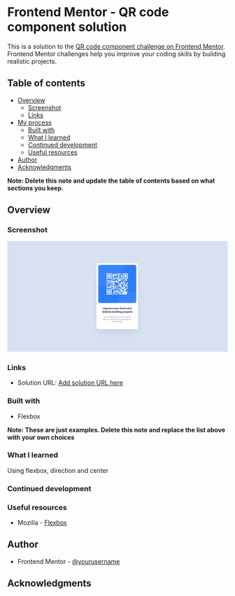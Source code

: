 # Frontend Mentor - QR code component solution

This is a solution to the [QR code component challenge on Frontend Mentor](https://www.frontendmentor.io/challenges/qr-code-component-iux_sIO_H). Frontend Mentor challenges help you improve your coding skills by building realistic projects. 

## Table of contents

- [Overview](#overview)
  - [Screenshot](#screenshot)
  - [Links](#links)
- [My process](#my-process)
  - [Built with](#built-with)
  - [What I learned](#what-i-learned)
  - [Continued development](#continued-development)
  - [Useful resources](#useful-resources)
- [Author](#author)
- [Acknowledgments](#acknowledgments)

**Note: Delete this note and update the table of contents based on what sections you keep.**

## Overview

### Screenshot

![](./screenshot.jpg)

### Links

- Solution URL: [Add solution URL here](https://elvis-lr.github.io/mentor_QR-code-component/)

### Built with

- Flexbox


**Note: These are just examples. Delete this note and replace the list above with your own choices**

### What I learned

Using flexbox, direction and center 

### Continued development



### Useful resources
- Mozilla - [Flexbox](https://developer.mozilla.org/en-US/docs/Web/CSS/CSS_Flexible_Box_Layout/Basic_Concepts_of_Flexbox)

## Author

- Frontend Mentor - [@yourusername](https://www.frontendmentor.io/profile/yourusername)


## Acknowledgments

